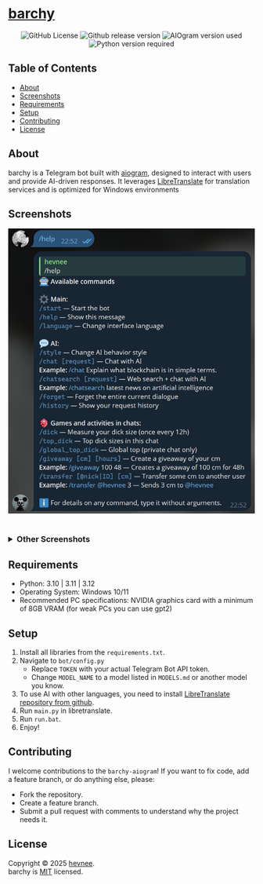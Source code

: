 # [barchy](https://t.me/barchy_bot)

<p align="center">
    <img alt="GitHub License" src="https://img.shields.io/github/license/hevnee/barchy-aiogram?style=flat-square">
    <img alt="Github release version" src="https://img.shields.io/badge/version-v1.3.0-blue?style=flat-square">
    <img alt="AIOgram version used" src="https://img.shields.io/badge/aiogram-v3.20.0.post0-blue?style=flat-square">
    <img alt="Python version required" src="https://img.shields.io/badge/python-3.10%20%7C%203.11%20%7C%203.12-blue?style=flat-square">
</p>

## Table of Contents

* [About](#about)
* [Screenshots](#screenshots)
* [Requirements](#requirements)
* [Setup](#setup)
* [Contributing](#contributing)
* [License](#license)

## About

barchy is a Telegram bot built with [aiogram](https://github.com/aiogram/aiogram/), designed to interact with users and provide AI-driven responses. It leverages [LibreTranslate](https://libretranslate.com/) for translation services and is optimized for Windows environments

## Screenshots

<img src="docs/readme/commands-readme-image.png" width="533" alt=""/>

<img src="docs/readme/readme-gif-image.gif" width="533" alt=""/>

<h3><details>
<summary>Other Screenshots</summary>
<ul>
<img src="docs/readme/history-readme-image.png" width="400" alt=""/>

<img src="docs/readme/dick-readme-image.png" width="400" alt=""/>

<img src="docs/readme/transfer-dick-readme-image.png" width="400" alt=""/>

<img src="docs/readme/giveaway-dick-readme-image.png" width="400" alt=""/>
</ul>
</details></h3>

## Requirements

* Python: 3.10 | 3.11 | 3.12
* Operating System: Windows 10/11
* Recommended PC specifications: NVIDIA graphics card with a minimum of 8GB VRAM (for weak PCs you can use gpt2)

## Setup

1. Install all libraries from the `requirements.txt`.
2. Navigate to `bot/config.py`
    * Replace `TOKEN` with your actual Telegram Bot API token.
    * Change `MODEL_NAME` to a model listed in `MODELS.md` or another model you know.
3. To use AI with other languages, you need to install [LibreTranslate repository from github](https://github.com/LibreTranslate/LibreTranslate/).
4. Run `main.py` in libretranslate.
5. Run `run.bat`.
6. Enjoy!

## Contributing

I welcome contributions to the `barchy-aiogram`! If you want to fix code, add a feature branch, or do anything else, please:
* Fork the repository.
* Create a feature branch.
* Submit a pull request with comments to understand why the project needs it.

## License

Copyright © 2025 [hevnee](https://github.com/hevnee). <br/>
barchy is [MIT](https://choosealicense.com/licenses/mit/) licensed.